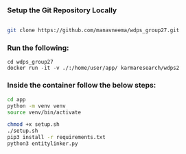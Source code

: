 ### Setup the Git Repository Locally
```bash

git clone https://github.com/manavneema/wdps_group27.git
```

### Run the following:
```
cd wdps_group27
docker run -it -v ./:/home/user/app/ karmaresearch/wdps2
```

### Inside the container follow the below steps:
```bash
cd app
python -m venv venv
source venv/bin/activate

chmod +x setup.sh
./setup.sh
pip3 install -r requirements.txt
python3 entitylinker.py
```